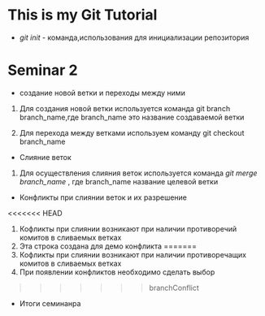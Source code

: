 # This is my Git Tutorial

* *git init* - команда,использования для инициализации репозитория

# Seminar 2

* создание новой ветки и переходы между ними

1. Для создания новой ветки используется команда git branch branch_name,где branch_name это название создаваемой ветки

2. Для перехода между ветками используем команду git checkout branch_name

* Слияние веток

1. Для осуществления слияния веток используется команда *git merge branch_name* , где branch_name название целевой ветки

* Конфликты при слиянии веток и их разрешение

<<<<<<< HEAD
1. Кофликты при слиянии возникают при наличии противоречий комитов в сливаемых ветках
2. Эта строка создана для демо конфликта
=======
1. Кофликты при слиянии возникают при наличии противоречащих комитов в сливаемых ветках
2. При появлении конфликтов необходимо сделать выбор
>>>>>>> branchConflict

* Итоги семинанра




